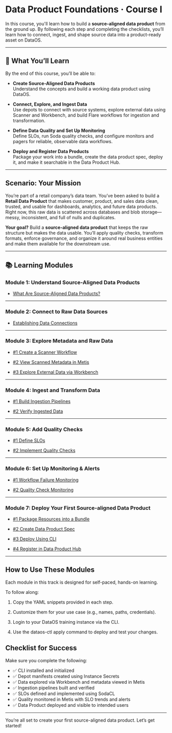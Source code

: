 # Data Product Foundations · Course I 

In this course, you'll learn how to build a **source-aligned data product** from the ground up. By following each step and completing the checklists, you’ll learn how to connect, ingest, and shape source data into a product-ready asset on DataOS.

---

## 🌟 What You’ll Learn

By the end of this course, you’ll be able to:

- **Create Source-Aligned Data Products**  
  Understand the concepts and build a working data product using DataOS.

- **Connect, Explore, and Ingest Data**  
  Use depots to connect with source systems, explore external data using Scanner and Workbench, and build Flare workflows for ingestion and transformation.

- **Define Data Quality and Set Up Monitoring**  
  Define SLOs, run Soda quality checks, and configure monitors and pagers for reliable, observable data workflows.

- **Deploy and Register Data Products**  
  Package your work into a bundle, create the data product spec, deploy it, and make it searchable in the Data Product Hub.

---

## Scenario: Your Mission

You’re part of a retail company’s data team. You’ve been asked to build a **Retail Data Product** that makes customer, product, and sales data clean, trusted, and usable for dashboards, analytics, and future data products. Right now, this raw data is scattered across databases and blob storage—messy, inconsistent, and full of nulls and duplicates.

**Your goal?** Build a **source-aligned data product** that keeps the raw structure but makes the data usable. You’ll apply quality checks, transform formats, enforce governance, and organize it around real business entities and make them available for the downstream use.

---

## 📚 Learning Modules

### **Module 1: Understand Source-Aligned Data Products**

<div class="grid cards" markdown>

- [What Are Source-Aligned Data Products?](/learn_new/dp_foundations1_learn_track/source_aligned_dp/)

</div>

---

### **Module 2: Connect to Raw Data Sources**

<div class="grid cards" markdown>

- [Establishing Data Connections](/learn_new/dp_foundations1_learn_track/data_source_connectivity/)

</div>

---

### **Module 3: Explore Metadata and Raw Data**

<div class="grid cards" markdown>

- [#1 Create a Scanner Workflow](/learn_new/dp_foundations1_learn_track/create_scanner/) 

- [#2 View Scanned Metadata in Metis]()  

- [#3 Explore External Data via Workbench]()  

</div>

---

### **Module 4: Ingest and Transform Data**

<div class="grid cards" markdown>

- [#1 Build Ingestion Pipelines](/learn_new/dp_foundations1_learn_track/build_pipeline/)

- [#2 Verify Ingested Data]()  
</div>

---

### **Module 5: Add Quality Checks**

<div class="grid cards" markdown>

- [#1 Define SLOs]()  

- [#2 Implement Quality Checks](/learn_new/dp_foundations1_learn_track/quality_check/)

</div>

---

### **Module 6: Set Up Monitoring & Alerts**

<div class="grid cards" markdown>

- [#1 Workflow Failure Monitoring](/learn_new/dp_foundations1_learn_track/pipeline_observability/)

- [#2 Quality Check Monitoring](/learn_new/dp_foundations1_learn_track/quality_check_observability/)  

</div>

---

### **Module 7: Deploy Your First Source-aligned Data Product**

<div class="grid cards" markdown>

- [#1 Package Resources into a Bundle](/learn_new/dp_foundations1_learn_track/create_bundle/)  

- [#2 Create Data Product Spec](/learn_new/dp_foundations1_learn_track/create_dp_spec/)  

- [#3 Deploy Using CLI](/learn_new/dp_foundations1_learn_track/deploy_dp_cli/)  

- [#4 Register in Data Product Hub](/learn_new/dp_foundations1_learn_track/deploy_dp_cli/)  

</div>

---

## How to Use These Modules

Each module in this track is designed for self-paced, hands-on learning.

To follow along:

1. Copy the YAML snippets provided in each step.

2. Customize them for your use case (e.g., names, paths, credentials).

3. Login to your DataOS training instance via the CLI.

4. Use the dataos-ctl apply command to deploy and test your changes.

## Checklist for Success

Make sure you complete the following:

- ✅ CLI installed and initialized  
- ✅ Depot manifests created using Instance Secrets  
- ✅ Data explored via Workbench and metadata viewed in Metis  
- ✅ Ingestion pipelines built and verified  
- ✅ SLOs defined and implemented using SodaCL  
- ✅ Quality monitored in Metis with SLO trends and alerts  
- ✅ Data Product deployed and visible to intended users  

---

You’re all set to create your first source-aligned data product. Let’s get started!
